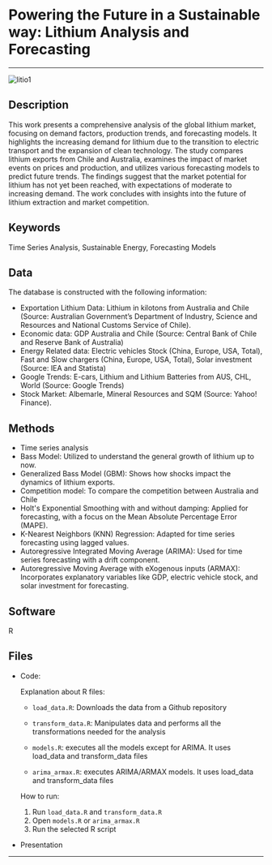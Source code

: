 # Powering the Future in a Sustainable way: Lithium Analysis and Forecasting

---
![litio1](https://github.com/alecruces/lithium_forecasting./assets/67338986/27f62b48-c5d0-4249-8773-fe1897fd3735)

## Description
This work presents a comprehensive analysis of the global lithium market, focusing on demand factors, production trends, and forecasting models. It highlights the increasing demand for lithium due to the transition to electric transport and the expansion of clean technology. The study compares lithium exports from Chile and Australia, examines the impact of market events on prices and production, and utilizes various forecasting models to predict future trends. The findings suggest that the market potential for lithium has not yet been reached, with expectations of moderate to increasing demand. The work concludes with insights into the future of lithium extraction and market competition.

## Keywords
Time Series Analysis, Sustainable Energy, Forecasting Models

## Data
The database is constructed with the following information:
- Exportation Lithium Data: Lithium in kilotons from Australia and Chile (Source: Australian Government’s Department of Industry, Science and Resources and National Customs Service of Chile).
- Economic data: GDP Australia and Chile (Source: Central Bank of Chile and Reserve Bank of Australia)
- Energy Related data: Electric vehicles Stock (China, Europe, USA, Total), Fast and Slow chargers (China, Europe, USA, Total), Solar investment (Source: IEA and Statista)
- Google Trends: E-cars, Lithium and Lithium Batteries from AUS, CHL, World (Source: Google Trends)
- Stock Market: Albemarle, Mineral Resources and SQM (Source: Yahoo! Finance).

## Methods
- Time series analysis
- Bass Model: Utilized to understand the general growth of lithium up to now.
- Generalized Bass Model (GBM): Shows how shocks impact the dynamics of lithium exports.
- Competition model: To compare the competition between Australia and Chile
- Holt's Exponential Smoothing with and without damping: Applied for forecasting, with a focus on the Mean Absolute Percentage Error (MAPE).
- K-Nearest Neighbors (KNN) Regression: Adapted for time series forecasting using lagged values.
- Autoregressive Integrated Moving Average (ARIMA): Used for time series forecasting with a drift component.
- Autoregressive Moving Average with eXogenous inputs (ARMAX): Incorporates explanatory variables like GDP, electric vehicle stock, and solar investment for forecasting.

## Software
R

## Files
* Code:
  
  Explanation about R files:
  
  - `load_data.R`: Downloads the data from a Github repository

  - `transform_data.R`: Manipulates data and performs all the transformations needed for the analysis

  - `models.R`: executes all the models except for ARIMA. It uses load_data and transform_data files

  - `arima_armax.R`: executes ARIMA/ARMAX models. It uses load_data and transform_data files


  How to run:

  1. Run `load_data.R` and `transform_data.R`
  2. Open `models.R` or `arima_armax.R`
  3. Run the selected R script
* Presentation

---
